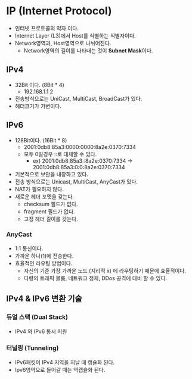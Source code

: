 # IP (Internet Protocol)
- 인터넷 프로토콜의 약자 이다.
- Internet Layer (L3)에서 Host를 식별하는 식별자이다.
- Network영역과, Host영역으로 나뉘어진다.
  - Network영역의 길이를 나타내는 것이 **Subnet Mask**이다.

## IPv4
- 32Bit 이다. (8Bit * 4)
  - 192.168.1.1	2
- 전송방식으로는 UniCast, MultiCast, BroadCast가 있다.
- 헤더크기가 가변이다.

## IPv6
- 128Bit이다. (16Bit * 8)
  - 2001:0db8:85a3:0000:0000:8a2e:0370:7334
  - 모두 0일경우 ::로 대체할 수 있다.
    - ex) 2001:0db8:85a3::8a2e:0370:7334 -> 2001:0db8:85a3:0:0:8a2e:0370:7334
- 기본적으로 보안을 내장하고 있다.
- 전송 방식으로는 Unicast, MultiCast, AnyCast가 있다.
- NAT가 필요하지 않다.
- 새로운 헤더 포멧을 갖는다.
  - checksum 필드가 없다.  
  - fragment 필드가 없다.
  - 고정 헤더 길이를 갖는다.
    
### AnyCast
- 1:1 통신이다.
- 가까운 하나(1)에 전송한다.
- 효율적인 라우팅 방법이다.
  - 자신의 기준 가장 가까운 노드 (지리적 x) 에 라우팅하기 때문에 효율적이다.
  - 다량의 트래픽 볼륨, 네트워크 정체, DDos 공격에 대비 할 수 있다.

## IPv4 & IPv6 변환 기술

### 듀얼 스택 (Dual Stack)
- IPv4 와 IPv6 동시 지원

### 터널링 (Tunneling)
- IPv6패킷이 IPv4 지역을 지날 때 캡슐화 된다.
- Ipv6영역으로 들어갈 때는 역캡슐화 된다.

